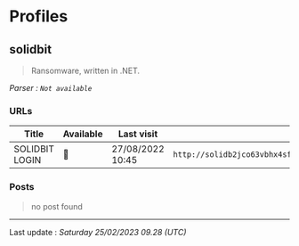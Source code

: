 # Profiles

## **solidbit**

> Ransomware, written in .NET.

_Parser : `Not available`_

### URLs
| Title | Available | Last visit | fqdn | Screenshot 
|---|---|---|---|---|
| SOLIDBIT LOGIN | 🔴 | 27/08/2022 10:45 | `http://solidb2jco63vbhx4sfimnqmwhtdjk4jbbgq7a24cmzzkfse4rduxgid.onion` | ❌ | 

### Posts

> no post found


 --- 


Last update : _Saturday 25/02/2023 09.28 (UTC)_
